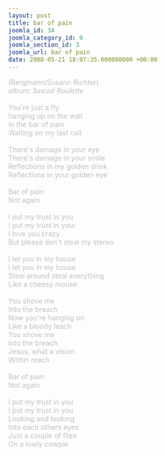```yaml
---
layout: post
title: bar of pain
joomla_id: 34
joomla_category_id: 9
joomla_section_id: 3
joomla_url: bar of pain
date: 2008-05-21 18:07:35.000000000 +00:00
---
```

<span style="color: #c0c0c0">(Bergmann/Susann Richter)<br />
<i>album: Sexual Roulette</i><br />
<br />
You're just a fly<br />
hanging up on the wall<br />
In the bar of pain<br />
Waiting on my last call<br />
<br />
There's damage in your eye<br />
There's damage in your smile<br />
Reflections in my golden drink<br />
Reflections in your golden eye<br />
<br />
Bar of pain<br />
Not again<br />
<br />
I put my trust in you<br />
I put my trust in your<br />
I love you crazy<br />
But please don't steal my stereo<br />
<br />
I let you in my house<br />
I let you in my house<br />
Steal around steal everything<br />
Like a cheesy mouse<br />
<br />
You shove me<br />
Into the breach<br />
Now you're hanging on<br />
Like a bloody leach<br />
You shove me<br />
Into the breach<br />
Jesus, what a vision<br />
Within reach<br />
<br />
Bar of pain<br />
Not again<br />
<br />
I put my trust in you<br />
I put my trust in you<br />
Looking and looking<br />
Into each others eyes<br />
Just a couple of flies<br />
On a lowly cowpie</span>
